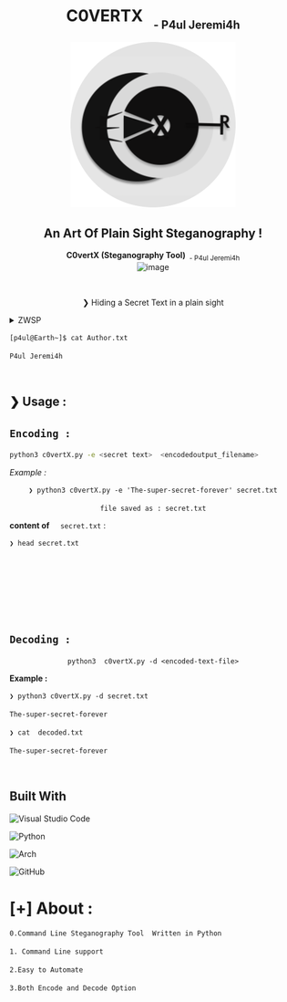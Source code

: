 <div align=center>
<center>
<h1>C0VERTX &nbsp;<sub> <sub>- P4ul Jeremi4h</sub>
</h1>
</center>
</div>

<div align=center>

![](finallogo.png) 
</center>

<h2>An Art Of Plain Sight <b>Steganography !</b> </h2> 

 <b>C0vertX (Steganography Tool) &nbsp;</b><sub>- P4ul Jeremi4h</sub> <br>
  ![image](https://user-images.githubusercontent.com/72292872/198609768-9c7fcae7-05e1-4c58-a1fa-846569f92db9.png) <br>

<br>
 <p> 
  
  ❯ Hiding a Secret Text in a plain sight 
  
 </p>


 
</div>

 <details>
 <summary>ZWSP </summary>
 <p>commonly abbreviated ZWSP
this character is intended for invisible word separation and for line break control; it has no width, but its presence between two characters does not prevent increased letter spacing in justification
</p>
</details>

```
[p4ul@Earth~]$ cat Author.txt

P4ul Jeremi4h
```
</center>


<br>

## ❯ Usage :

## `Encoding : `


```bash
python3 c0vertX.py -e <secret text>  <encodedoutput_filename> 

```
*Example :*

<center>

```
❯ python3 c0vertX.py -e 'The-super-secret-forever' secret.txt

file saved as : secret.txt
```
</center>

**content of** &nbsp; ` secret.txt` :

```bash
❯ head secret.txt









```

## `Decoding : `

<center>

```
python3  c0vertX.py -d <encoded-text-file>
```

</center>

**Example :**

```
❯ python3 c0vertX.py -d secret.txt

The-super-secret-forever

❯ cat  decoded.txt

The-super-secret-forever
```

<br>


## Built With 

![Visual Studio Code](https://img.shields.io/badge/Visual%20Studio%20Code-0078d7.svg?style=for-the-badge&logo=visual-studio-code&logoColor=white)

![Python](https://img.shields.io/badge/python-3670A0?style=for-the-badge&logo=python&logoColor=ffdd54)

![Arch](https://img.shields.io/badge/Arch%20Linux-1793D1?logo=arch-linux&logoColor=fff&style=for-the-badge)

![GitHub](https://img.shields.io/badge/github-%23121011.svg?style=for-the-badge&logo=github&logoColor=white)

# [+] About  : 

```
0.Command Line Steganography Tool  Written in Python

1. Command Line support 

2.Easy to Automate

3.Both Encode and Decode Option
```

 
 
 

